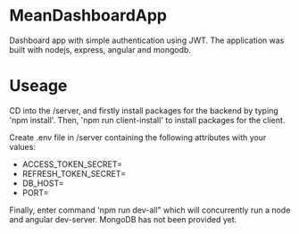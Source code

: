 # MeanDashboardApp
Dashboard app with simple authentication using JWT. The application was built with nodejs, express, angular and mongodb.

# Useage
CD into the /server, and firstly install packages for the backend by typing 'npm install'.
Then, 'npm run client-install' to install packages for the client.

Create .env file in /server containing the following attributes with your values:
- ACCESS_TOKEN_SECRET=
- REFRESH_TOKEN_SECRET=
- DB_HOST=
- PORT=

Finally, enter command 'npm run dev-all" which will concurrently run a node and angular dev-server.
MongoDB has not been provided yet.
